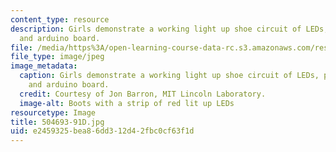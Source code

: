 ```yaml
---
content_type: resource
description: Girls demonstrate a working light up shoe circuit of LEDs, pressure sensor,
  and arduino board.
file: /media/https%3A/open-learning-course-data-rc.s3.amazonaws.com/res-2-005-girls-who-build-make-your-own-wearables-workshop-spring-2015/e2459325bea86dd312d42fbc0cf63f1d_504693-91D.jpg
file_type: image/jpeg
image_metadata:
  caption: Girls demonstrate a working light up shoe circuit of LEDs, pressure sensor,
    and arduino board.
  credit: Courtesy of Jon Barron, MIT Lincoln Laboratory.
  image-alt: Boots with a strip of red lit up LEDs
resourcetype: Image
title: 504693-91D.jpg
uid: e2459325-bea8-6dd3-12d4-2fbc0cf63f1d
---
```

